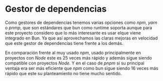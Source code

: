 
# Gestor de dependencias

Como gestores de dependencias tenemos varias opciones como *npm*, *yarn* o *pnmp*,
que son estándares que bun como runtime soporta aunque para este proyecto considero que
lo más interesante es usar elque viene integrado en Bun. Ya que así aprovechamos las claras
mejoras en velocidad que este gestor de dependencias tiene frente a los demás.

En comparación frente al muy usado *npm*, usado principalmente en proyectos con *Node*
este es 25 veces más rápido y además sigue siendo compatible con proyectos *Node*. Y en el
caso de *pnpm* si su principal ventaja era ser más eficiente que *npm* como bun sigue siendo
16 veces más rápido que este su planteamiento no tiene mucho sentido.

